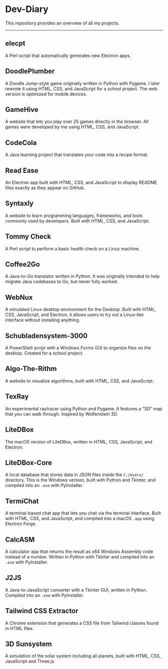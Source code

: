 # Dev-Diary

This repository provides an overview of all my projects.

---

## elecpt  
A Perl script that automatically generates new Electron apps.

## DoodlePlumber  
A Doodle Jump–style game originally written in Python with Pygame. I later rewrote it using HTML, CSS, and JavaScript for a school project. The web version is optimized for mobile devices.

## GameHive  
A website that lets you play over 25 games directly in the browser. All games were developed by me using HTML, CSS, and JavaScript.

## CodeCola  
A Java learning project that translates your code into a recipe format.

## Read Ease  
An Electron app built with HTML, CSS, and JavaScript to display README files exactly as they appear on GitHub.

## Syntaxly  
A website to learn programming languages, frameworks, and tools commonly used by developers. Built with HTML, CSS, and JavaScript.

## Tommy Check  
A Perl script to perform a basic health check on a Linux machine.

## Coffee2Go  
A Java-to-Go translator written in Python. It was originally intended to help migrate Java codebases to Go, but never fully worked.

## WebNux  
A simulated Linux desktop environment for the Desktop. Built with HTML, CSS, JavaScript, and Electron, it allows users to try out a Linux-like interface without installing anything.

## Schubladensystem-3000  
A PowerShell script with a Windows Forms GUI to organize files on the desktop. Created for a school project.

## Algo-The-Rithm  
A website to visualize algorithms, built with HTML, CSS, and JavaScript.

## TexRay  
An experimental raytracer using Python and Pygame. It features a “3D” map that you can walk through. Inspired by Wolfenstein 3D.

## LiteDBox  
The macOS version of LiteDBox, written in HTML, CSS, JavaScript, and Electron.

## LiteDBox-Core  
A local database that stores data in JSON files inside the `C:/Users/` directory. This is the Windows version, built with Python and Tkinter, and compiled into an `.exe` with PyInstaller.

## TermiChat  
A terminal-based chat app that lets you chat via the terminal interface. Built with HTML, CSS, and JavaScript, and compiled into a macOS `.app` using Electron Forge.

## CalcASM  
A calculator app that returns the result as x64 Windows Assembly code instead of a number. Written in Python with Tkinter and compiled into an `.exe` with PyInstaller.

## J2JS  
A Java-to-JavaScript converter with a Tkinter GUI, written in Python. Compiled into an `.exe` with PyInstaller.

## Tailwind CSS Extractor  
A Chrome extension that generates a CSS file from Tailwind classes found in HTML files.

## 3D Sunsystem  
A simulation of the solar system including all planets, built with HTML, CSS, JavaScript and Three.js